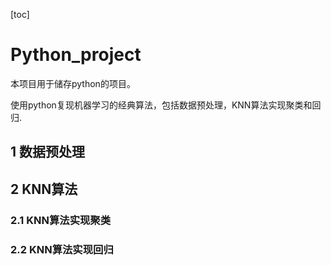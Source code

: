 
[toc]
# Python_project
本项目用于储存python的项目。

使用python复现机器学习的经典算法，包括数据预处理，KNN算法实现聚类和回归.

## 1 数据预处理
## 2 KNN算法
### 2.1 KNN算法实现聚类
### 2.2 KNN算法实现回归


